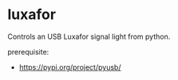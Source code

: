# luxafor
Controls an USB Luxafor signal light from python.

prerequisite:
 - https://pypi.org/project/pyusb/

